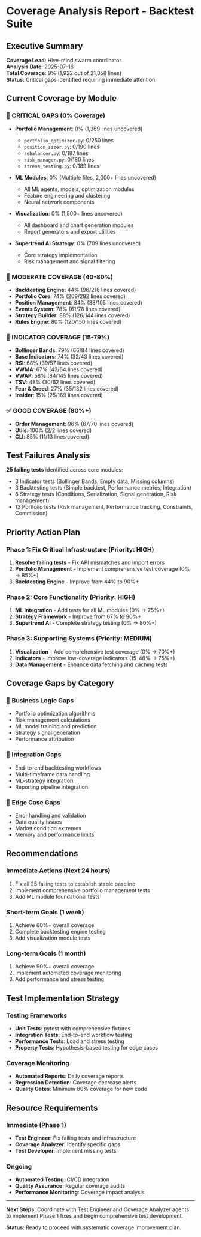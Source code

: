 # Coverage Analysis Report - Backtest Suite

## Executive Summary

**Coverage Lead**: Hive-mind swarm coordinator  
**Analysis Date**: 2025-07-16  
**Total Coverage**: 9% (1,922 out of 21,858 lines)  
**Status**: Critical gaps identified requiring immediate attention

## Current Coverage by Module

### 🚨 CRITICAL GAPS (0% Coverage)
- **Portfolio Management**: 0% (1,369 lines uncovered)
  - `portfolio_optimizer.py`: 0/250 lines
  - `position_sizer.py`: 0/190 lines  
  - `rebalancer.py`: 0/187 lines
  - `risk_manager.py`: 0/180 lines
  - `stress_testing.py`: 0/189 lines

- **ML Modules**: 0% (Multiple files, 2,000+ lines uncovered)
  - All ML agents, models, optimization modules
  - Feature engineering and clustering
  - Neural network components

- **Visualization**: 0% (1,500+ lines uncovered)
  - All dashboard and chart generation modules
  - Report generators and export utilities

- **Supertrend AI Strategy**: 0% (709 lines uncovered)
  - Core strategy implementation
  - Risk management and signal filtering

### 🔶 MODERATE COVERAGE (40-80%)
- **Backtesting Engine**: 44% (96/218 lines covered)
- **Portfolio Core**: 74% (209/282 lines covered)
- **Position Management**: 84% (88/105 lines covered)
- **Events System**: 78% (61/78 lines covered)
- **Strategy Builder**: 88% (126/144 lines covered)
- **Rules Engine**: 80% (120/150 lines covered)

### 🔶 INDICATOR COVERAGE (15-79%)
- **Bollinger Bands**: 79% (66/84 lines covered)
- **Base Indicators**: 74% (32/43 lines covered)
- **RSI**: 68% (39/57 lines covered)
- **VWMA**: 67% (43/64 lines covered)
- **VWAP**: 58% (84/145 lines covered)
- **TSV**: 48% (30/62 lines covered)
- **Fear & Greed**: 27% (35/132 lines covered)
- **Insider**: 15% (25/169 lines covered)

### ✅ GOOD COVERAGE (80%+)
- **Order Management**: 96% (67/70 lines covered)
- **Utils**: 100% (2/2 lines covered)
- **CLI**: 85% (11/13 lines covered)

## Test Failures Analysis

**25 failing tests** identified across core modules:
- 3 Indicator tests (Bollinger Bands, Empty data, Missing columns)
- 3 Backtesting tests (Simple backtest, Performance metrics, Integration)
- 6 Strategy tests (Conditions, Serialization, Signal generation, Risk management)
- 13 Portfolio tests (Risk management, Performance tracking, Constraints, Commission)

## Priority Action Plan

### Phase 1: Fix Critical Infrastructure (Priority: HIGH)
1. **Resolve failing tests** - Fix API mismatches and import errors
2. **Portfolio Management** - Implement comprehensive test coverage (0% → 85%+)
3. **Backtesting Engine** - Improve from 44% to 90%+

### Phase 2: Core Functionality (Priority: HIGH)  
1. **ML Integration** - Add tests for all ML modules (0% → 75%+)
2. **Strategy Framework** - Improve from 67% to 90%+
3. **Supertrend AI** - Complete strategy testing (0% → 80%+)

### Phase 3: Supporting Systems (Priority: MEDIUM)
1. **Visualization** - Add comprehensive test coverage (0% → 70%+)
2. **Indicators** - Improve low-coverage indicators (15-48% → 75%+)
3. **Data Management** - Enhance data fetching and caching tests

## Coverage Gaps by Category

### 🔴 Business Logic Gaps
- Portfolio optimization algorithms
- Risk management calculations  
- ML model training and prediction
- Strategy signal generation
- Performance attribution

### 🔴 Integration Gaps
- End-to-end backtesting workflows
- Multi-timeframe data handling
- ML-strategy integration
- Reporting pipeline integration

### 🔴 Edge Case Gaps
- Error handling and validation
- Data quality issues
- Market condition extremes
- Memory and performance limits

## Recommendations

### Immediate Actions (Next 24 hours)
1. Fix all 25 failing tests to establish stable baseline
2. Implement comprehensive portfolio management tests
3. Add ML module foundational tests

### Short-term Goals (1 week)
1. Achieve 60%+ overall coverage
2. Complete backtesting engine testing
3. Add visualization module tests

### Long-term Goals (1 month)
1. Achieve 90%+ overall coverage
2. Implement automated coverage monitoring
3. Add performance and stress testing

## Test Implementation Strategy

### Testing Frameworks
- **Unit Tests**: pytest with comprehensive fixtures
- **Integration Tests**: End-to-end workflow testing
- **Performance Tests**: Load and stress testing
- **Property Tests**: Hypothesis-based testing for edge cases

### Coverage Monitoring
- **Automated Reports**: Daily coverage reports
- **Regression Detection**: Coverage decrease alerts
- **Quality Gates**: Minimum 80% coverage for new code

## Resource Requirements

### Immediate (Phase 1)
- **Test Engineer**: Fix failing tests and infrastructure
- **Coverage Analyzer**: Identify specific gaps
- **Test Developer**: Implement missing tests

### Ongoing 
- **Automated Testing**: CI/CD integration
- **Quality Assurance**: Regular coverage audits
- **Performance Monitoring**: Coverage impact analysis

---

**Next Steps**: Coordinate with Test Engineer and Coverage Analyzer agents to implement Phase 1 fixes and begin comprehensive test development.

**Status**: Ready to proceed with systematic coverage improvement plan.